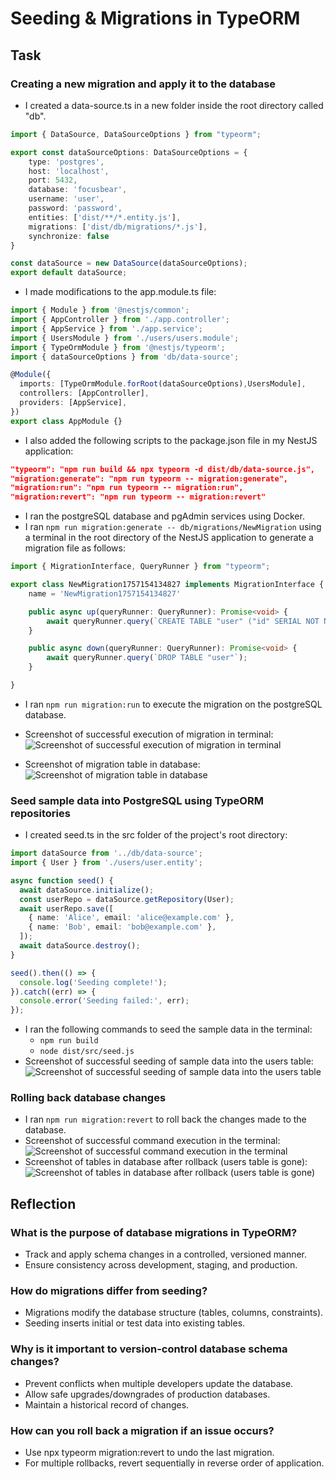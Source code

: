 # Seeding & Migrations in TypeORM

## Task

### Creating a new migration and apply it to the database

- I created a data-source.ts in a new folder inside the root directory called "db".
```typescript
import { DataSource, DataSourceOptions } from "typeorm";

export const dataSourceOptions: DataSourceOptions = {
    type: 'postgres',
    host: 'localhost',
    port: 5432,
    database: 'focusbear',
    username: 'user',
    password: 'password',
    entities: ['dist/**/*.entity.js'],
    migrations: ['dist/db/migrations/*.js'],
    synchronize: false
}

const dataSource = new DataSource(dataSourceOptions);
export default dataSource;
```

- I made modifications to the app.module.ts file:
```typescript
import { Module } from '@nestjs/common';
import { AppController } from './app.controller';
import { AppService } from './app.service';
import { UsersModule } from './users/users.module';
import { TypeOrmModule } from '@nestjs/typeorm';
import { dataSourceOptions } from 'db/data-source';

@Module({
  imports: [TypeOrmModule.forRoot(dataSourceOptions),UsersModule],
  controllers: [AppController],
  providers: [AppService],
})
export class AppModule {}
```

- I also added the following scripts to the package.json file in my NestJS application:
```json
"typeorm": "npm run build && npx typeorm -d dist/db/data-source.js",
"migration:generate": "npm run typeorm -- migration:generate",
"migration:run": "npm run typeorm -- migration:run",
"migration:revert": "npm run typeorm -- migration:revert"
```

- I ran the postgreSQL database and pgAdmin services using Docker.
- I ran `npm run migration:generate -- db/migrations/NewMigration` using a terminal in the root directory of the NestJS application to generate a migration file as follows:
```typescript
import { MigrationInterface, QueryRunner } from "typeorm";

export class NewMigration1757154134827 implements MigrationInterface {
    name = 'NewMigration1757154134827'

    public async up(queryRunner: QueryRunner): Promise<void> {
        await queryRunner.query(`CREATE TABLE "user" ("id" SERIAL NOT NULL, "name" character varying(50) NOT NULL, "email" character varying NOT NULL, CONSTRAINT "UQ_e12875dfb3b1d92d7d7c5377e22" UNIQUE ("email"), CONSTRAINT "PK_cace4a159ff9f2512dd42373760" PRIMARY KEY ("id"))`);
    }

    public async down(queryRunner: QueryRunner): Promise<void> {
        await queryRunner.query(`DROP TABLE "user"`);
    }

}
```
- I ran `npm run migration:run` to execute the migration on the postgreSQL database.
- Screenshot of successful execution of migration in terminal:
![Screenshot of successful execution of migration in terminal](images/migration_run_terminal.png)

- Screenshot of migration table in database:
![Screenshot of migration table in database](images/migration_table.png)

### Seed sample data into PostgreSQL using TypeORM repositories

- I created seed.ts in the src folder of the project's root directory:
```typescript
import dataSource from '../db/data-source';
import { User } from './users/user.entity';

async function seed() {
  await dataSource.initialize();
  const userRepo = dataSource.getRepository(User);
  await userRepo.save([
    { name: 'Alice', email: 'alice@example.com' },
    { name: 'Bob', email: 'bob@example.com' },
  ]);
  await dataSource.destroy();
}

seed().then(() => {
  console.log('Seeding complete!');
}).catch((err) => {
  console.error('Seeding failed:', err);
});
```
- I ran the following commands to seed the sample data in the terminal:
  - `npm run build`
  - `node dist/src/seed.js`
- Screenshot of successful seeding of sample data into the users table:
![Screenshot of successful seeding of sample data into the users table](images/seed_evidence.png)

### Rolling back database changes

- I ran `npm run migration:revert` to roll back the changes made to the database.
- Screenshot of successful command execution in the terminal:
![Screenshot of successful command execution in the terminal](images/migration_rollback_terminal.png)
- Screenshot of tables in database after rollback (users table is gone):
![Screenshot of tables in database after rollback (users table is gone)](images/migration_rollback_evidence.png)

## Reflection

### What is the purpose of database migrations in TypeORM?

- Track and apply schema changes in a controlled, versioned manner.
- Ensure consistency across development, staging, and production.

### How do migrations differ from seeding?

- Migrations modify the database structure (tables, columns, constraints).
- Seeding inserts initial or test data into existing tables.

### Why is it important to version-control database schema changes?

- Prevent conflicts when multiple developers update the database.
- Allow safe upgrades/downgrades of production databases.
- Maintain a historical record of changes.

### How can you roll back a migration if an issue occurs?

- Use npx typeorm migration:revert to undo the last migration.
- For multiple rollbacks, revert sequentially in reverse order of application.